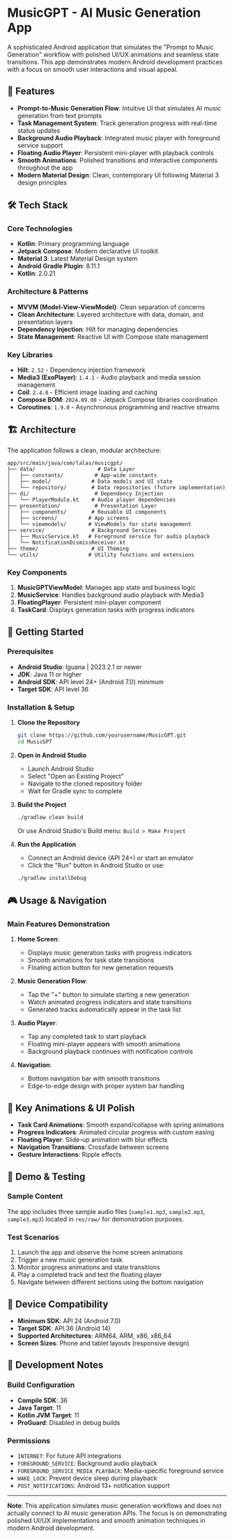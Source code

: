 # MusicGPT - AI Music Generation App

A sophisticated Android application that simulates the "Prompt to Music Generation" workflow with polished UI/UX animations and seamless state transitions. This app demonstrates modern Android development practices with a focus on smooth user interactions and visual appeal.

## 🎵 Features

- **Prompt-to-Music Generation Flow**: Intuitive UI that simulates AI music generation from text prompts
- **Task Management System**: Track generation progress with real-time status updates
- **Background Audio Playback**: Integrated music player with foreground service support
- **Floating Audio Player**: Persistent mini-player with playback controls
- **Smooth Animations**: Polished transitions and interactive components throughout the app
- **Modern Material Design**: Clean, contemporary UI following Material 3 design principles

## 🛠️ Tech Stack

### Core Technologies
- **Kotlin**: Primary programming language
- **Jetpack Compose**: Modern declarative UI toolkit
- **Material 3**: Latest Material Design system
- **Android Gradle Plugin**: 8.11.1
- **Kotlin**: 2.0.21

### Architecture & Patterns
- **MVVM (Model-View-ViewModel)**: Clean separation of concerns
- **Clean Architecture**: Layered architecture with data, domain, and presentation layers
- **Dependency Injection**: Hilt for managing dependencies
- **State Management**: Reactive UI with Compose state management

### Key Libraries
- **Hilt**: `2.52` - Dependency injection framework
- **Media3 (ExoPlayer)**: `1.4.1` - Audio playback and media session management
- **Coil**: `2.4.0` - Efficient image loading and caching
- **Compose BOM**: `2024.09.00` - Jetpack Compose libraries coordination
- **Coroutines**: `1.9.0` - Asynchronous programming and reactive streams

## 🏗️ Architecture

The application follows a clean, modular architecture:

```
app/src/main/java/com/lalas/musicgpt/
├── data/                    # Data Layer
│   ├── constants/          # App-wide constants
│   ├── model/             # Data models and UI state
│   └── repository/        # Data repositories (future implementation)
├── di/                     # Dependency Injection
│   └── PlayerModule.kt    # Audio player dependencies
├── presentation/           # Presentation Layer
│   ├── components/        # Reusable UI components
│   ├── screens/          # App screens
│   └── viewmodels/       # ViewModels for state management
├── service/               # Background Services
│   ├── MusicService.kt   # Foreground service for audio playback
│   └── NotificationDismissReceiver.kt
├── theme/                 # UI Theming
└── utils/                # Utility functions and extensions
```

### Key Components

1. **MusicGPTViewModel**: Manages app state and business logic
2. **MusicService**: Handles background audio playback with Media3
3. **FloatingPlayer**: Persistent mini-player component
4. **TaskCard**: Displays generation tasks with progress indicators

## 🚀 Getting Started

### Prerequisites
- **Android Studio**: Iguana | 2023.2.1 or newer
- **JDK**: Java 11 or higher
- **Android SDK**: API level 24+ (Android 7.0) minimum
- **Target SDK**: API level 36

### Installation & Setup

1. **Clone the Repository**
   ```bash
   git clone https://github.com/yourusername/MusicGPT.git
   cd MusicGPT
   ```

2. **Open in Android Studio**
   - Launch Android Studio
   - Select "Open an Existing Project"
   - Navigate to the cloned repository folder
   - Wait for Gradle sync to complete

3. **Build the Project**
   ```bash
   ./gradlew clean build
   ```
   Or use Android Studio's Build menu: `Build > Make Project`

4. **Run the Application**
   - Connect an Android device (API 24+) or start an emulator
   - Click the "Run" button in Android Studio or use:
   ```bash
   ./gradlew installDebug
   ```

## 🎮 Usage & Navigation

### Main Features Demonstration

1. **Home Screen**: 
   - Displays music generation tasks with progress indicators
   - Smooth animations for task state transitions
   - Floating action button for new generation requests

2. **Music Generation Flow**:
   - Tap the "+" button to simulate starting a new generation
   - Watch animated progress indicators and state transitions
   - Generated tracks automatically appear in the task list

3. **Audio Player**:
   - Tap any completed task to start playback
   - Floating mini-player appears with smooth animations
   - Background playback continues with notification controls

4. **Navigation**:
   - Bottom navigation bar with smooth transitions
   - Edge-to-edge design with proper system bar handling

## 🎨 Key Animations & UI Polish

- **Task Card Animations**: Smooth expand/collapse with spring animations
- **Progress Indicators**: Animated circular progress with custom easing
- **Floating Player**: Slide-up animation with blur effects
- **Navigation Transitions**: Crossfade between screens
- **Gesture Interactions**: Ripple effects 

## 🏁 Demo & Testing

### Sample Content
The app includes three sample audio files (`sample1.mp3`, `sample2.mp3`, `sample3.mp3`) located in `res/raw/` for demonstration purposes.

### Test Scenarios
1. Launch the app and observe the home screen animations
2. Trigger a new music generation task
3. Monitor progress animations and state transitions
4. Play a completed track and test the floating player
5. Navigate between different sections using the bottom navigation

## 📱 Device Compatibility

- **Minimum SDK**: API 24 (Android 7.0)
- **Target SDK**: API 36 (Android 14)
- **Supported Architectures**: ARM64, ARM, x86, x86_64
- **Screen Sizes**: Phone and tablet layouts (responsive design)

## 🔧 Development Notes

### Build Configuration
- **Compile SDK**: 36
- **Java Target**: 11
- **Kotlin JVM Target**: 11
- **ProGuard**: Disabled in debug builds

### Permissions
- `INTERNET`: For future API integrations
- `FOREGROUND_SERVICE`: Background audio playback
- `FOREGROUND_SERVICE_MEDIA_PLAYBACK`: Media-specific foreground service
- `WAKE_LOCK`: Prevent device sleep during playback
- `POST_NOTIFICATIONS`: Android 13+ notification support

---

**Note**: This application simulates music generation workflows and does not actually connect to AI music generation APIs. The focus is on demonstrating polished UI/UX implementations and smooth animation techniques in modern Android development.
